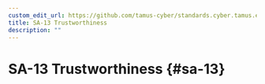 ```yaml
---
custom_edit_url: https://github.com/tamus-cyber/standards.cyber.tamus.edu/tree/main/content/tamus.edu/TAMUS_profile.xml
title: SA-13 Trustworthiness
description: ""
---
```


# SA-13 Trustworthiness {#sa-13}

